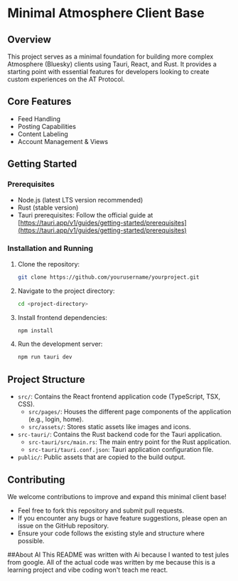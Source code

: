# Minimal Atmosphere Client Base

## Overview

This project serves as a minimal foundation for building more complex Atmosphere (Bluesky) clients using Tauri, React, and Rust. It provides a starting point with essential features for developers looking to create custom experiences on the AT Protocol.

## Core Features

- Feed Handling
- Posting Capabilities
- Content Labeling
- Account Management & Views

## Getting Started

### Prerequisites

- Node.js (latest LTS version recommended)
- Rust (stable version)
- Tauri prerequisites: Follow the official guide at [https://tauri.app/v1/guides/getting-started/prerequisites](https://tauri.app/v1/guides/getting-started/prerequisites)

### Installation and Running

1. Clone the repository:
   ```bash
   git clone https://github.com/yourusername/yourproject.git
   ```
2. Navigate to the project directory:
   ```bash
   cd <project-directory>
   ```
3. Install frontend dependencies:
   ```bash
   npm install
   ```
4. Run the development server:
   ```bash
   npm run tauri dev
   ```

## Project Structure

- `src/`: Contains the React frontend application code (TypeScript, TSX, CSS).
    - `src/pages/`: Houses the different page components of the application (e.g., login, home).
    - `src/assets/`: Stores static assets like images and icons.
- `src-tauri/`: Contains the Rust backend code for the Tauri application.
    - `src-tauri/src/main.rs`: The main entry point for the Rust application.
    - `src-tauri/tauri.conf.json`: Tauri application configuration file.
- `public/`: Public assets that are copied to the build output.

## Contributing

We welcome contributions to improve and expand this minimal client base!

- Feel free to fork this repository and submit pull requests.
- If you encounter any bugs or have feature suggestions, please open an issue on the GitHub repository.
- Ensure your code follows the existing style and structure where possible.

##About AI
This README was written with Ai because I wanted to test jules from google. All of the actual code was written by me because this is a learning project and vibe coding won't teach me react. 